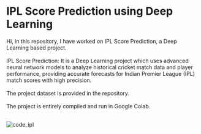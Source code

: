 <h1>IPL Score Prediction using Deep Learning</h1>
Hi, in this repository, I have worked on IPL Score Prediction, a Deep Learning based project.
<br>
<br>
IPL Score Prediction: It is a Deep Learning project which uses advanced neural network models to analyze historical cricket match data and player performance, providing accurate forecasts for Indian Premier League (IPL) match scores with high precision.
<br>
<br>
The project dataset is provided in the repository.
<br><br>
The project is entirely compiled and run in Google Colab.
<br><br>

![code_ipl](https://github.com/Shoumikdas2001/IPL-Score-Prediction-using-Deep-Learning/assets/115890658/9210b47c-3988-4174-bdae-26bab671cb2b)
